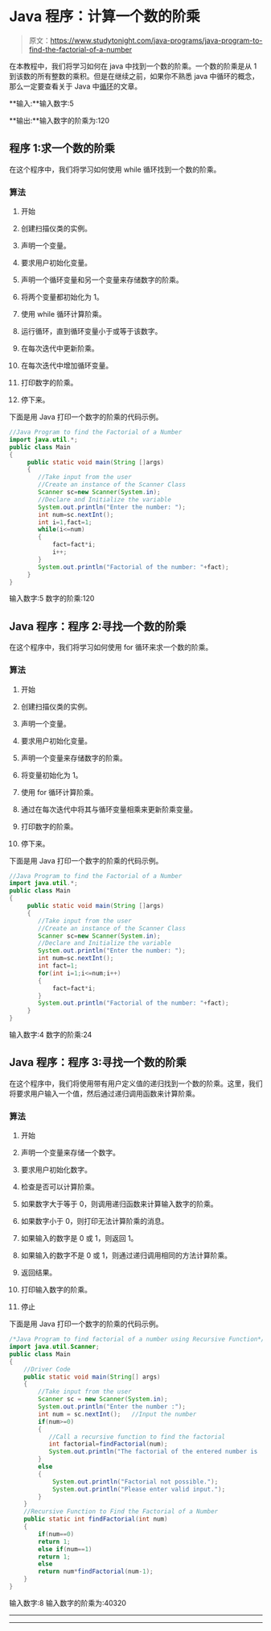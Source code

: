 # Java 程序：计算一个数的阶乘

> 原文：<https://www.studytonight.com/java-programs/java-program-to-find-the-factorial-of-a-number>

在本教程中，我们将学习如何在 java 中找到一个数的阶乘。一个数的阶乘是从 1 到该数的所有整数的乘积。但是在继续之前，如果你不熟悉 java 中循环的概念，那么一定要查看关于 Java 中[循环](https://www.studytonight.com/java/loops-in-java.php)的文章。

**输入:**输入数字:5

**输出:**输入数字的阶乘为:120

## 程序 1:求一个数的阶乘

在这个程序中，我们将学习如何使用 while 循环找到一个数的阶乘。

### 算法

1.  开始

2.  创建扫描仪类的实例。

3.  声明一个变量。

4.  要求用户初始化变量。

5.  声明一个循环变量和另一个变量来存储数字的阶乘。

6.  将两个变量都初始化为 1。

7.  使用 while 循环计算阶乘。

8.  运行循环，直到循环变量小于或等于该数字。

9.  在每次迭代中更新阶乘。

10.  在每次迭代中增加循环变量。

11.  打印数字的阶乘。

12.  停下来。

下面是用 Java 打印一个数字的阶乘的代码示例。

```java
//Java Program to find the Factorial of a Number
import java.util.*;
public class Main
{
     public static void main(String []args)
     {
        //Take input from the user
        //Create an instance of the Scanner Class
        Scanner sc=new Scanner(System.in);
        //Declare and Initialize the variable
        System.out.println("Enter the number: ");
        int num=sc.nextInt();
        int i=1,fact=1;
        while(i<=num)
        {
            fact=fact*i;
            i++;
        }
        System.out.println("Factorial of the number: "+fact);  
     }   
}
```

输入数字:5
数字的阶乘:120

## Java 程序：程序 2:寻找一个数的阶乘

在这个程序中，我们将学习如何使用 for 循环来求一个数的阶乘。

### 算法

1.  开始

2.  创建扫描仪类的实例。

3.  声明一个变量。

4.  要求用户初始化变量。

5.  声明一个变量来存储数字的阶乘。

6.  将变量初始化为 1。

7.  使用 for 循环计算阶乘。

8.  通过在每次迭代中将其与循环变量相乘来更新阶乘变量。

9.  打印数字的阶乘。

10.  停下来。

下面是用 Java 打印一个数字的阶乘的代码示例。

```java
//Java Program to find the Factorial of a Number
import java.util.*;
public class Main
{
     public static void main(String []args)
     {
        //Take input from the user
        //Create an instance of the Scanner Class
        Scanner sc=new Scanner(System.in);
        //Declare and Initialize the variable
        System.out.println("Enter the number: ");
        int num=sc.nextInt();
        int fact=1;
        for(int i=1;i<=num;i++)
        {
            fact=fact*i;
        }
        System.out.println("Factorial of the number: "+fact); 
     }  
}
```

输入数字:4
数字的阶乘:24

## Java 程序：程序 3:寻找一个数的阶乘

在这个程序中，我们将使用带有用户定义值的递归找到一个数的阶乘。这里，我们将要求用户输入一个值，然后通过递归调用函数来计算阶乘。

### 算法

1.  开始

2.  声明一个变量来存储一个数字。

3.  要求用户初始化数字。

4.  检查是否可以计算阶乘。

5.  如果数字大于等于 0，则调用递归函数来计算输入数字的阶乘。

6.  如果数字小于 0，则打印无法计算阶乘的消息。

7.  如果输入的数字是 0 或 1，则返回 1。

8.  如果输入的数字不是 0 或 1，则通过递归调用相同的方法计算阶乘。

9.  返回结果。

10.  打印输入数字的阶乘。

11.  停止

下面是用 Java 打印一个数字的阶乘的代码示例。

```java
/*Java Program to find factorial of a number using Recursive Function*/
import java.util.Scanner;
public class Main
{
    //Driver Code
    public static void main(String[] args) 
    {
        //Take input from the user
        Scanner sc = new Scanner(System.in);
        System.out.println("Enter the number :");
        int num = sc.nextInt();   //Input the number
        if(num>=0) 
        {
           //Call a recursive function to find the factorial
           int factorial=findFactorial(num);
           System.out.println("The factorial of the entered number is :"+factorial);
        }        
        else
        {
            System.out.println("Factorial not possible.");
            System.out.println("Please enter valid input.");
        } 
    }
    //Recursive Function to Find the Factorial of a Number
    public static int findFactorial(int num)
    {
        if(num==0)
        return 1;
        else if(num==1)
        return 1;
        else
        return num*findFactorial(num-1);        
    }
}
```

输入数字:8
输入数字的阶乘为:40320

* * *

* * *